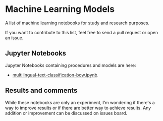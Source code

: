 # Machine Learning Models

A list of machine learning notebooks for study and research purposes.

If you want to contribute to this list, feel free to send a pull request or open an issue.

## Jupyter Notebooks

Jupyter Notebooks containing procedures and models are here:

* [multilingual-text-classification-bow.ipynb](multilingual-text-classification-bow.ipynb).

## Results and comments

While these notebooks are only an experiment, I'm wondering if there's a way to improve results or if there are better way to achieve results.
Any addition or improvement can be discussed on issues board.
